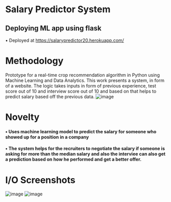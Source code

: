 # Salary Predictor System
## Deploying ML app using flask
• Deployed at https://salarypredictor20.herokuapp.com/
##
# Methodology
Prototype for a real-time crop recommendation algorithm in Python using Machine Learning and Data Analytics. This work presents a system, in form of a website. The logic takes inputs in form of previous experience, test score out of 10 and interview score out of 10 and based on that helps to predict salary based off the previous data. 
![image](https://user-images.githubusercontent.com/69529536/142772268-85b1c85b-3c36-4abb-98d5-cb608ec407af.png)

# Novelty
#### • Uses machine learning model to predict the salary for someone who showed up for a position in a company
#### • The system helps for the recruiters to negotiate the salary if someone is asking for more than the median salary and also the interviee can also get a prediction based on how he performed and get a better offer.
# I/O Screenshots
![image](https://user-images.githubusercontent.com/69529536/138130811-04fc8371-080f-4053-89b9-09c0c6b77add.png)
![image](https://user-images.githubusercontent.com/69529536/138130860-0a57c53d-bf9a-4abb-8c2c-5830bf38febb.png)
